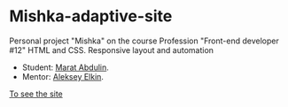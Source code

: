 # Mishka-adaptive-site
Personal project "Mishka" on the course Profession "Front-end developer #12" HTML and CSS. Responsive layout and automation

* Student: [Marat Abdulin](https://up.htmlacademy.ru/adaptive/24/user/1893699).
* Mentor: [Aleksey Elkin](https://htmlacademy.ru/profile/id604209).

[To see the site](https://maratabdulin.github.io/Mishka/) 

